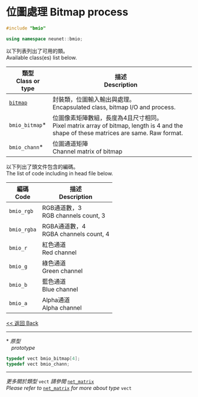 # 位圖處理 Bitmap process

```c++
#include "bmio"

using namespace neunet::bmio;
```

以下列表列出了可用的類。\
Available class(es) list below.

類型<br>Class or type|描述<br>Description
-|-
[`bitmap`](bitmap/cover.md)|封裝類，位圖輸入輸出與處理。<br>Encapsulated class, bitmap I/O and process.
`bmio_bitmap`\*|位圖像素矩陣數組，長度為4且尺寸相同。<br>Pixel matrix array of bitmap, length is 4 and the shape of these matrices are same. Raw format.
`bmio_chann`\*|位圖通道矩陣<br>Channel matrix of bitmap

以下列出了頭文件包含的編碼。\
The list of code including in head file below.

編碼<br>Code|描述<br>Description
-|-
`bmio_rgb`|RGB通道數，3<br>RGB channels count, 3
`bmio_rgba`|RGBA通道數，4<br>RGBA channels count, 4
`bmio_r`|紅色通道<br>Red channel
`bmio_g`|綠色通道<br>Green channel
`bmio_b`|藍色通道<br>Blue channel
`bmio_a`|Alpha通道<br>Alpha channel

[<< 返回 Back](../cover.md)

---

\* *原型*<br>&emsp;*prototype*

```c++
typedef vect bmio_bitmap[4];
typedef vect bmio_chann;
```

---

*更多關於類型* `vect` *請參閲* [`net_matrix`](../../MatrixCalculation/net_matrix/cover.md)\
*Please refer to* [`net_matrix`](../../MatrixCalculation/net_matrix/cover.md) *for more about type* `vect`
